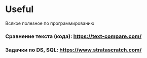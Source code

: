 # Useful
Всякое полезное по программированию
### Сравнение текста (кода): https://text-compare.com/
### Задачки по DS, SQL: https://www.stratascratch.com/
